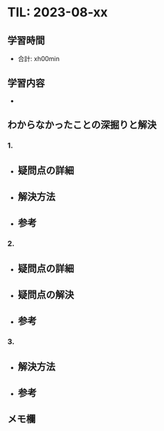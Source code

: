 # TIL: 2023-08-xx

## 学習時間
- 合計: xh00min

## 学習内容
- 

## わからなかったことの深掘りと解決
### 1. 
- 疑問点の詳細
  - 
- 解決方法
  - 

- 参考
  - 
### 2. 
- 疑問点の詳細
  - 
- 疑問点の解決
  -
- 参考
  -
### 3. 
- 解決方法
  - 
- 参考
  - 

## メモ欄
